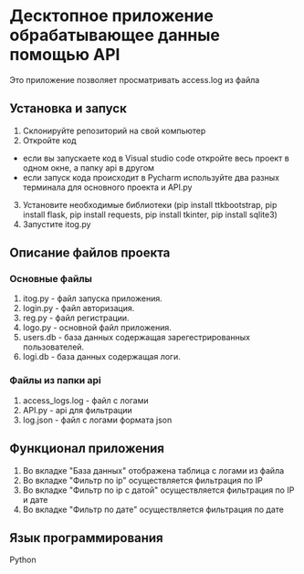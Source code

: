 # Десктопное приложение обрабатывающее данные помощью API
 Это приложение позволяет просматривать access.log из файла

 ## Установка и запуск
 1. Склонируйте репозиторий на свой компьютер
 2. Откройте код
 - если вы запускаете код в Visual studio code откройте весь проект в одном окне, а папку api в другом
 - если запуск кода происходит в Pycharm используйте два разных терминала для основного проекта и API.py
 3. Установите необходимые библиотеки (pip install ttkbootstrap, pip install flask, pip install requests, pip install tkinter, pip install sqlite3)
 4. Запустите itog.py

 ## Описание файлов проекта
 ### Основные файлы
 1. itog.py - файл запуска приложения.
 2. login.py - файл авторизация.
 3. reg.py - файл регистрации.
 4. logo.py - основной файл приложения.
 5. users.db - база данных содержащая зарегестрированных пользователей.
 6. logi.db - база данных содержащая логи.
 ### Файлы из папки api
 1. access_logs.log - файл с логами
 2. API.py - api для фильтрации
 3. log.json - файл с логами формата json
 
 ## Функционал приложения
 1. Во вкладке "База данных" отображена таблица с логами из файла
 2. Во вкладке "Фильтр по ip" осуществляется фильтрация по IP
 3. Во вкладке "Фильтр по ip с датой" осуществляется фильтрация по IP и дате
 4. Во вкладке "Фильтр по дате" осуществляется фильтрация по дате

 ## Язык программирования
 Python
